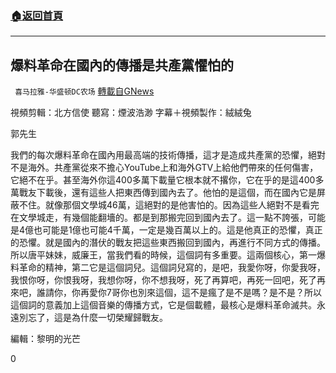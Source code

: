 ###  [:house:返回首頁](https://github.com/ourhimalayas/txt)
---


## 爆料革命在國內的傳播是共產黨懼怕的
` 喜马拉雅-华盛顿DC农场` [轉載自GNews](https://gnews.org/zh-hans/1538556/)

視頻剪輯：北方信使 聽寫：煙波浩渺 字幕＋視頻製作：絨絨兔



郭先生

我們的每次爆料革命在國內用最高端的技術傳播，這才是造成共產黨的恐懼，絕對不是海外。共產黨從來不擔心YouTube上和海外GTV上給他們帶來的任何傷害，它絕不在乎。甚至海外你這400多萬下載量它根本就不撂你，它在乎的是這400多萬戰友下載後，還有這些人把東西傳到國內去了。他怕的是這個，而在國內它是屏蔽不住。就像那個文學城46萬，這絕對的是他害怕的。因為這些人絕對不是看完在文學城走，有幾個能翻墻的。都是到那搬完回到國內去了。這一點不誇張，可能是4億也可能是1億也可能4千萬，一定是幾百萬以上的。這是他真正的恐懼，真正的恐懼。就是國內的潛伏的戰友把這些東西搬回到國內，再進行不同方式的傳播。所以唐平妹妹，威廉王，當我們看的時候，這個詞有多重要。這兩個核心，第一爆料革命的精神，第二它是這個詞兒。這個詞兒寫的，是吧，我愛你呀，你愛我呀，我恨你呀，你恨我呀，我想你呀，你不想我呀，死了再算吧，再死一回吧，死了再來吧，誰請你，你再愛你7哥你也別來這個，這不是瘋了是不是嗎？是不是？所以這個詞的意義加上這個音樂的傳播方式，它是個載體，最核心是爆料革命滅共。永遠別忘了，這是為什麼一切榮耀歸戰友。



編輯：黎明的光芒

0
